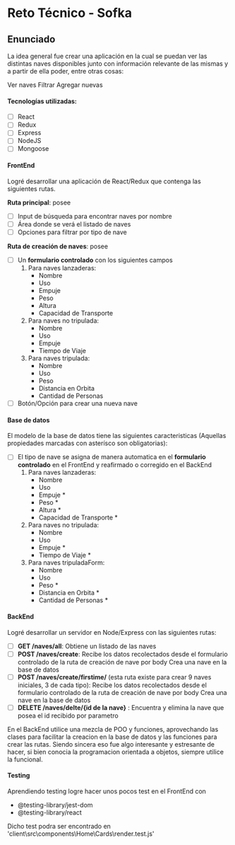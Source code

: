 # Reto Técnico - Sofka
## Enunciado

La idea general fue crear una aplicación en la cual se puedan ver las distintas naves disponibles junto con información relevante de las mismas y a partir de ella poder, entre otras cosas:

 Ver naves
 Filtrar 
 Agregar nuevas


#### Tecnologías utilizadas:
- [ ] React
- [ ] Redux
- [ ] Express
- [ ] NodeJS
- [ ] Mongoose

#### FrontEnd

Logré desarrollar una aplicación de React/Redux que contenga las siguientes rutas.

__Ruta principal__: posee
- [ ] Input de búsqueda para encontrar naves por nombre
- [ ] Área donde se verá el listado de naves
- [ ] Opciones para filtrar por tipo de nave

__Ruta de creación de naves__: posee
- [ ] Un __formulario controlado__ con los siguientes campos
  1. Para naves lanzaderas:
     - Nombre
     - Uso
     - Empuje
     - Peso
     - Altura
     - Capacidad de Transporte
  2. Para naves no tripulada:
     - Nombre
     - Uso
     - Empuje
     - Tiempo de Viaje
  3. Para naves tripulada:
     - Nombre
     - Uso
     - Peso
     - Distancia en Orbita
     - Cantidad de Personas
- [ ] Botón/Opción para crear una nueva nave

#### Base de datos

El modelo de la base de datos tiene las siguientes caracteristicas (Aquellas propiedades marcadas con asterísco son obligatorias):
- [ ] El tipo de nave se asigna de manera automatica en el __formulario controlado__ en el FrontEnd y reafirmado o corregido en el BackEnd 
  1. Para naves lanzaderas:
     - Nombre
     - Uso
     - Empuje *
     - Peso *
     - Altura *
     - Capacidad de Transporte *
  2. Para naves no tripulada:
     - Nombre
     - Uso
     - Empuje *
     - Tiempo de Viaje *
  3. Para naves tripuladaForm:
     - Nombre
     - Uso
     - Peso *
     - Distancia en Orbita *
     - Cantidad de Personas *

#### BackEnd

Logré desarrollar un servidor en Node/Express con las siguientes rutas:

- [ ] __GET /naves/all__:
 Obtiene un listado de las naves
- [ ] __POST /naves/create__:
 Recibe los datos recolectados desde el formulario controlado de la ruta de creación de nave por body
 Crea una nave en la base de datos
- [ ] __POST /naves/create/firstime/__ (esta ruta existe para crear 9 naves iniciales, 3 de cada tipo):
 Recibe los datos recolectados desde el formulario controlado de la ruta de creación de nave por body 
 Crea una nave en la base de datos
- [ ] __DELETE /naves/delte/{id de la nave}__ :
 Encuentra y elimina la nave que posea el id recibido por parametro

En el BackEnd utilice una mezcla de POO y funciones, aprovechando las clases para facilitar la creacion en la base de datos y las funciones para crear las rutas.
Siendo sincera eso fue algo interesante y estresante de hacer, si bien conocia la programacion orientada a objetos, siempre utilice la funcional. 

#### Testing

Aprendiendo testing logre hacer unos pocos test en el FrontEnd con 

 - @testing-library/jest-dom 
 - @testing-library/react

Dicho test podra ser encontrado en 'client\src\components\Home\Cards\render.test.js'